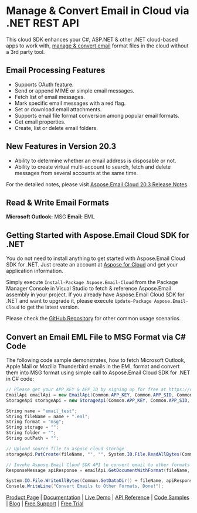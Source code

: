 # Manage & Convert Email in Cloud via .NET REST API

This cloud SDK enhances your C#, ASP.NET & other .NET cloud-based apps to work with, [manage & convert email](https://products.aspose.cloud/email/net) format files in the cloud without a 3rd party tool.

## Email Processing Features

- Supports OAuth feature.
- Send or append MIME or simple email messages.
- Fetch list of email messages.
- Mark specific email messages with a red flag.
- Set or download email attachments.
- Supports email file format conversion among popular email formats.
- Get email properties.
- Create, list or delete email folders.

## New Features in Version 20.3

- Ability to determine whether an email address is disposable or not.
- Ability to create virtual multi-account to search, fetch and delete messages from several accounts at the same time.

For the detailed notes, please visit [Aspose.Email Cloud 20.3 Release Notes](https://docs.aspose.cloud/display/emailcloud/Aspose.Email+Cloud+20.3+Release+Notes).

## Read & Write Email Formats

**Microsoft Outlook:** MSG
**Email:** EML

## Getting Started with Aspose.Email Cloud SDK for .NET

You do not need to install anything to get started with Aspose.Email Cloud SDK for .NET. Just create an account at [Aspose for Cloud](https://dashboard.aspose.cloud/#/apps) and get your application information. 

Simply execute `Install-Package Aspose.Email-Cloud` from the Package Manager Console in Visual Studio to fetch & reference Aspose.Email assembly in your project. If you already have Aspose.Email Cloud SDK for .NET and want to upgrade it, please execute `Update-Package Aspose.Email-Cloud` to get the latest version.

Please check the [GitHub Repository](https://github.com/aspose-email-cloud/aspose-email-cloud-dotnet) for other common usage scenarios.

## Convert an Email EML File to MSG Format via C# Code

The following code sample demonstrates, how to fetch Microsoft Outlook, Apple Mail or Mozilla Thunderbird emails in the EML format and convert them into MSG format using simple call to Aspose.Email Cloud SDK for .NET in C# code:

```csharp
// Please get your APP_KEY & APP_ID by signing up for free at https://dashboard.aspose.cloud/#/apps.
EmailApi emailApi = new EmailApi(Common.APP_KEY, Common.APP_SID, Common.BASEPATH);
StorageApi storageApi = new StorageApi(Common.APP_KEY, Common.APP_SID, Common.BASEPATH);

String name = "email_test";
String fileName = name + ".eml";
String format = "msg";
String storage = "";
String folder = "";
String outPath = "";

// Upload source file to aspose cloud storage
storageApi.PutCreate(fileName, "", "", System.IO.File.ReadAllBytes(Common.GetDataDir() + fileName));

// Invoke Aspose.Email Cloud SDK API to convert email to other formats
ResponseMessage apiResponse = emailApi.GetDocumentWithFormat(fileName, format, storage, folder, outPath);

System.IO.File.WriteAllBytes(Common.GetDataDir() + fileName, apiResponse.ResponseStream);
Console.WriteLine("Convert Emails to Other Formats, Done!");
```

[Product Page](https://products.aspose.cloud/email/net) | [Documentation](https://docs.aspose.cloud/display/emailcloud/Home) | [Live Demo](https://products.aspose.app/email/family) | [API Reference](https://apireference.aspose.cloud/email/) | [Code Samples](https://github.com/aspose-email-cloud/aspose-email-cloud-dotnet) | [Blog](https://blog.aspose.cloud/category/email/) | [Free Support](https://forum.aspose.cloud/c/email) | [Free Trial](https://dashboard.aspose.cloud/#/apps)